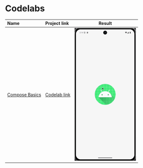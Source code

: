 # Codelabs

| Name | Project link | Result |
|:-----|:-----|:------:|
| [Compose Basics](Compose/Basics) | [Codelab link](https://developer.android.com/codelabs/jetpack-compose-basics) | <img src="Compose/Basics/result/result.gif" alt="Result" width="200"/> |
